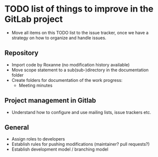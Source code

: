 # TODO list of things to improve in the GitLab project

 * Move all items on this TODO list to the issue tracker, once we have a
   strategy on how to organize and handle issues.

## Repository

 * Import code by Roxanne (no modification history available)
 * Move scope statement to a sub(sub-)directory in the documentation folder
 * Create folders for documentation of the work progress:
    * Meeting minutes
    
## Project management in Gitlab

 * Understand how to configure and use mailing lists, issue trackers etc.
 
## General

 * Assign roles to developers
 * Establish rules for pushing modifications (maintainer? pull requests?)
 * Establish development model / branching model